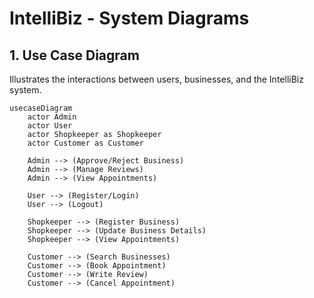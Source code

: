 # IntelliBiz - System Diagrams

## 1. **Use Case Diagram**
Illustrates the interactions between users, businesses, and the IntelliBiz system.

```mermaid
usecaseDiagram
    actor Admin
    actor User
    actor Shopkeeper as Shopkeeper
    actor Customer as Customer

    Admin --> (Approve/Reject Business)
    Admin --> (Manage Reviews)
    Admin --> (View Appointments)

    User --> (Register/Login)
    User --> (Logout)

    Shopkeeper --> (Register Business)
    Shopkeeper --> (Update Business Details)
    Shopkeeper --> (View Appointments)

    Customer --> (Search Businesses)
    Customer --> (Book Appointment)
    Customer --> (Write Review)
    Customer --> (Cancel Appointment)
